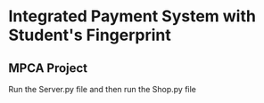 # Integrated Payment System with Student's Fingerprint
## MPCA Project


Run the Server.py file and then run the Shop.py file
